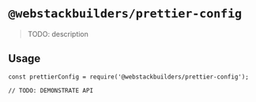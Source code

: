 # `@webstackbuilders/prettier-config`

> TODO: description

## Usage

```
const prettierConfig = require('@webstackbuilders/prettier-config');

// TODO: DEMONSTRATE API
```
